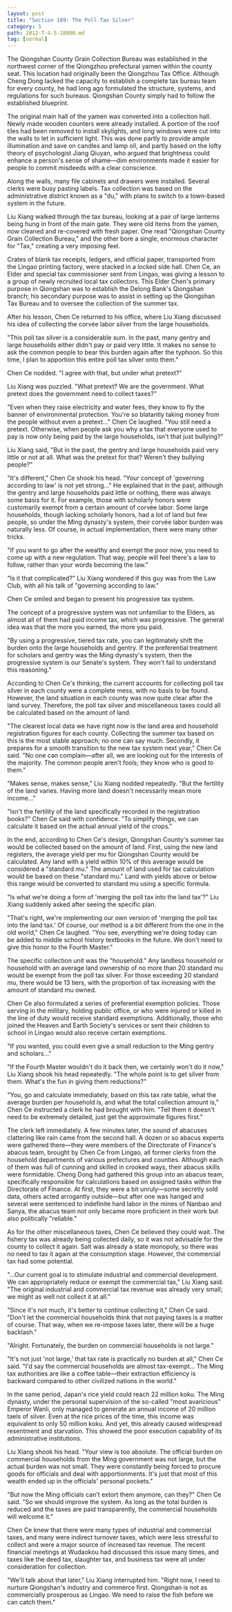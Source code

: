 ```yaml
---
layout: post
title: "Section 189: The Poll Tax Silver"
category: 5
path: 2012-7-4-5-18900.md
tag: [normal]
---
```


The Qiongshan County Grain Collection Bureau was established in the northwest corner of the Qiongzhou prefectural yamen within the county seat. This location had originally been the Qiongzhou Tax Office. Although Cheng Dong lacked the capacity to establish a complete tax bureau team for every county, he had long ago formulated the structure, systems, and regulations for such bureaus. Qiongshan County simply had to follow the established blueprint.

The original main hall of the yamen was converted into a collection hall. Newly made wooden counters were already installed. A portion of the roof tiles had been removed to install skylights, and long windows were cut into the walls to let in sufficient light. This was done partly to provide ample illumination and save on candles and lamp oil, and partly based on the lofty theory of psychologist Jiang Qiuyan, who argued that brightness could enhance a person's sense of shame—dim environments made it easier for people to commit misdeeds with a clear conscience.

Along the walls, many file cabinets and drawers were installed. Several clerks were busy pasting labels. Tax collection was based on the administrative district known as a "du," with plans to switch to a town-based system in the future.

Liu Xiang walked through the tax bureau, looking at a pair of large lanterns being hung in front of the main gate. They were old items from the yamen, now cleaned and re-covered with fresh paper. One read "Qiongshan County Grain Collection Bureau," and the other bore a single, enormous character for "Tax," creating a very imposing feel.

Crates of blank tax receipts, ledgers, and official paper, transported from the Lingao printing factory, were stacked in a locked side hall. Chen Ce, an Elder and special tax commissioner sent from Lingao, was giving a lesson to a group of newly recruited local tax collectors. This Elder Chen's primary purpose in Qiongshan was to establish the Delong Bank's Qiongshan branch; his secondary purpose was to assist in setting up the Qiongshan Tax Bureau and to oversee the collection of the summer tax.

After his lesson, Chen Ce returned to his office, where Liu Xiang discussed his idea of collecting the corvée labor silver from the large households.

"This poll tax silver is a considerable sum. In the past, many gentry and large households either didn't pay or paid very little. It makes no sense to ask the common people to bear this burden again after the typhoon. So this time, I plan to apportion this entire poll tax silver onto them."

Chen Ce nodded. "I agree with that, but under what pretext?"

Liu Xiang was puzzled. "What pretext? We are the government. What pretext does the government need to collect taxes?"

"Even when they raise electricity and water fees, they know to fly the banner of environmental protection. You're so blatantly taking money from the people without even a pretext..." Chen Ce laughed. "You still need a pretext. Otherwise, when people ask you why a tax that everyone used to pay is now only being paid by the large households, isn't that just bullying?"

Liu Xiang said, "But in the past, the gentry and large households paid very little or not at all. What was the pretext for that? Weren't they bullying people?"

"It's different," Chen Ce shook his head. "Your concept of 'governing according to law' is not yet strong..." He explained that in the past, although the gentry and large households paid little or nothing, there was always some basis for it. For example, those with scholarly honors were customarily exempt from a certain amount of corvée labor. Some large households, though lacking scholarly honors, had a lot of land but few people, so under the Ming dynasty's system, their corvée labor burden was naturally less. Of course, in actual implementation, there were many other tricks.

"If you want to go after the wealthy and exempt the poor now, you need to come up with a new regulation. That way, people will feel there's a law to follow, rather than your words becoming the law."

"Is it that complicated?" Liu Xiang wondered if this guy was from the Law Club, with all his talk of "governing according to law."

Chen Ce smiled and began to present his progressive tax system.

The concept of a progressive system was not unfamiliar to the Elders, as almost all of them had paid income tax, which was progressive. The general idea was that the more you earned, the more you paid.

"By using a progressive, tiered tax rate, you can legitimately shift the burden onto the large households and gentry. If the preferential treatment for scholars and gentry was the Ming dynasty's system, then the progressive system is our Senate's system. They won't fail to understand this reasoning."

According to Chen Ce's thinking, the current accounts for collecting poll tax silver in each county were a complete mess, with no basis to be found. However, the land situation in each county was now quite clear after the land survey. Therefore, the poll tax silver and miscellaneous taxes could all be calculated based on the amount of land.

"The clearest local data we have right now is the land area and household registration figures for each county. Collecting the summer tax based on this is the most stable approach; no one can say much. Secondly, it prepares for a smooth transition to the new tax system next year," Chen Ce said. "No one can complain—after all, we are looking out for the interests of the majority. The common people aren't fools; they know who is good to them."

"Makes sense, makes sense," Liu Xiang nodded repeatedly. "But the fertility of the land varies. Having more land doesn't necessarily mean more income..."

"Isn't the fertility of the land specifically recorded in the registration books?" Chen Ce said with confidence. "To simplify things, we can calculate it based on the actual annual yield of the crops."

In the end, according to Chen Ce's design, Qiongshan County's summer tax would be collected based on the amount of land. First, using the new land registers, the average yield per mu for Qiongshan County would be calculated. Any land with a yield within 10% of this average would be considered a "standard mu." The amount of land used for tax calculation would be based on these "standard mu." Land with yields above or below this range would be converted to standard mu using a specific formula.

"Is what we're doing a form of 'merging the poll tax into the land tax'?" Liu Xiang suddenly asked after seeing the specific plan.

"That's right, we're implementing our own version of 'merging the poll tax into the land tax.' Of course, our method is a bit different from the one in the old world," Chen Ce laughed. "You see, everything we're doing today can be added to middle school history textbooks in the future. We don't need to give this honor to the Fourth Master."

The specific collection unit was the "household." Any landless household or household with an average land ownership of no more than 20 standard mu would be exempt from the poll tax silver. For those exceeding 20 standard mu, there would be 13 tiers, with the proportion of tax increasing with the amount of standard mu owned.

Chen Ce also formulated a series of preferential exemption policies. Those serving in the military, holding public office, or who were injured or killed in the line of duty would receive standard exemptions. Additionally, those who joined the Heaven and Earth Society's services or sent their children to school in Lingao would also receive certain exemptions.

"If you wanted, you could even give a small reduction to the Ming gentry and scholars..."

"If the Fourth Master wouldn't do it back then, we certainly won't do it now," Liu Xiang shook his head repeatedly. "The whole point is to get silver from them. What's the fun in giving them reductions?"

"You, go and calculate immediately, based on this tax rate table, what the average burden per household is, and what the total collection amount is," Chen Ce instructed a clerk he had brought with him. "Tell them it doesn't need to be extremely detailed, just get the approximate figures first."

The clerk left immediately. A few minutes later, the sound of abacuses clattering like rain came from the second hall. A dozen or so abacus experts were gathered there—they were members of the Directorate of Finance's abacus team, brought by Chen Ce from Lingao, all former clerks from the household departments of various prefectures and counties. Although each of them was full of cunning and skilled in crooked ways, their abacus skills were formidable. Cheng Dong had gathered this group into an abacus team, specifically responsible for calculations based on assigned tasks within the Directorate of Finance. At first, they were a bit unruly—some secretly sold data, others acted arrogantly outside—but after one was hanged and several were sentenced to indefinite hard labor in the mines of Nanbao and Sanya, the abacus team not only became more proficient in their work but also politically "reliable."

As for the other miscellaneous taxes, Chen Ce believed they could wait. The fishery tax was already being collected daily, so it was not advisable for the county to collect it again. Salt was already a state monopoly, so there was no need to tax it again at the consumption stage. However, the commercial tax had some potential.

"...Our current goal is to stimulate industrial and commercial development. We can appropriately reduce or exempt the commercial tax," Liu Xiang said. "The original industrial and commercial tax revenue was already very small; we might as well not collect it at all."

"Since it's not much, it's better to continue collecting it," Chen Ce said. "Don't let the commercial households think that not paying taxes is a matter of course. That way, when we re-impose taxes later, there will be a huge backlash."

"Alright. Fortunately, the burden on commercial households is not large."

"It's not just 'not large,' that tax rate is practically no burden at all," Chen Ce said. "I'd say the commercial households are almost tax-exempt... The Ming tax authorities are like a coffee table—their extraction efficiency is backward compared to other civilized nations in the world."

In the same period, Japan's rice yield could reach 22 million koku. The Ming dynasty, under the personal supervision of the so-called "most avaricious" Emperor Wanli, only managed to generate an annual income of 20 million taels of silver. Even at the rice prices of the time, this income was equivalent to only 50 million koku. And yet, this already caused widespread resentment and starvation. This showed the poor execution capability of its administrative institutions.

Liu Xiang shook his head. "Your view is too absolute. The official burden on commercial households from the Ming government was not large, but the actual burden was not small. They were constantly being forced to procure goods for officials and deal with apportionments. It's just that most of this wealth ended up in the officials' personal pockets."

"But now the Ming officials can't extort them anymore, can they?" Chen Ce said. "So we should improve the system. As long as the total burden is reduced and the taxes are paid transparently, the commercial households will welcome it."

Chen Ce knew that there were many types of industrial and commercial taxes, and many were indirect turnover taxes, which were less stressful to collect and were a major source of increased tax revenue. The recent financial meetings at Wudaokou had discussed this issue many times, and taxes like the deed tax, slaughter tax, and business tax were all under consideration for collection.

"We'll talk about that later," Liu Xiang interrupted him. "Right now, I need to nurture Qiongshan's industry and commerce first. Qiongshan is not as commercially prosperous as Lingao. We need to raise the fish before we can catch them."